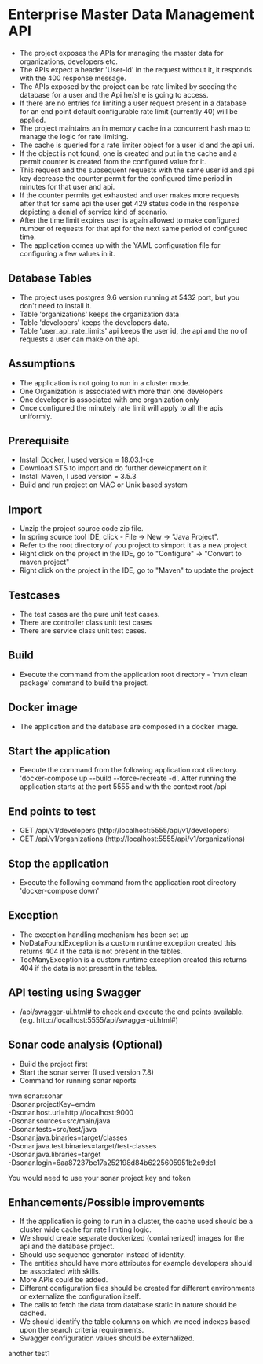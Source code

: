# Enterprise Master Data Management API

* The project exposes the APIs for managing the master data for organizations, developers etc.
* The APIs expect a header 'User-Id' in the request without it, it responds with the 400 response message.
* The APIs exposed by the project can be rate limited by seeding the database for a user and the Api he/she is going to access.
* If there are no entries for limiting a user request present in a database for an end point default configurable
rate limit (currently 40) will be applied. 
* The project maintains an in memory cache in a concurrent hash map to manage the logic for rate limiting.
* The cache is queried for a rate limiter object for a user id and the api uri.
* If the object is not found, one is created and put in the cache and a permit counter is created from the configured value for it. 
* This request and the subsequent requests with the same user id and api key decrease the counter permit for the configured time period in minutes for that user and api.
* If the counter permits get exhausted and user makes more requests after that for same api the user get 429 status code in the response depicting a denial of service kind of scenario.
* After the time limit expires user is again allowed to make configured number of requests for that api for the next same period of configured time.
* The application comes up with the YAML configuration file for configuring a few values in it.

## Database Tables
* The project uses postgres 9.6 version running at 5432 port, but you don't need to install it.
* Table 'organizations' keeps the organization data
* Table 'developers' keeps the developers data.
* Table 'user_api_rate_limits' api keeps the user id, the api and the no of requests a user can make on the api.

## Assumptions
* The application is not going to run in a cluster mode.
* One Organization is associated with more than one developers
* One developer is associated with one organization only
* Once configured the minutely rate limit will apply to all the apis uniformly.

## Prerequisite
* Install Docker, I used version = 18.03.1-ce
* Download STS to import and do further development on it
* Install Maven, I used version = 3.5.3
* Build and run project on MAC or Unix based system 

## Import

* Unzip the project source code zip file.
* In spring source tool IDE, click - File -> New -> "Java Project".
* Refer to the root directory of you project to simport it as a new project
* Right click on the project in the IDE, go to "Configure" -> "Convert to maven project"
* Right click on the project in the IDE, go to "Maven" to update the project

## Testcases

* The test cases are the pure unit test cases.
* There are controller class unit test cases
* There are service class unit test cases.

## Build

* Execute the command from the application root directory - 'mvn clean package' command to build the project.

## Docker image

* The application and the database are composed in a docker image.

## Start the application

* Execute the command from the following application root directory.
 'docker-compose up --build --force-recreate -d'. After running the application starts at the port 5555 and with the context root /api

## End points to test

* GET /api/v1/developers (http://localhost:5555/api/v1/developers)
* GET /api/v1/organizations (http://localhost:5555/api/v1/organizations)

## Stop the application

* Execute the following command from the application root directory
 'docker-compose down'

## Exception

* The exception handling mechanism has been set up
* NoDataFoundException is a custom runtime exception created this returns 404 if the data is not present in the tables.
* TooManyException is a custom runtime exception created this returns 404 if the data is not present in the tables.

## API testing using Swagger

* /api/swagger-ui.html# to check and execute the end points available. (e.g. http://localhost:5555/api/swagger-ui.html#)

## Sonar code analysis (Optional)

* Build the project first
* Start the sonar server (I used version 7.8)
* Command for running sonar reports

 mvn sonar:sonar \
  -Dsonar.projectKey=emdm \
  -Dsonar.host.url=http://localhost:9000 \
  -Dsonar.sources=src/main/java \
  -Dsonar.tests=src/test/java \
  -Dsonar.java.binaries=target/classes \
  -Dsonar.java.test.binaries=target/test-classes \
  -Dsonar.java.libraries=target \
  -Dsonar.login=6aa87237be17a252198d84b6225605951b2e9dc1
  
  You would need to use your sonar project key and token

## Enhancements/Possible improvements

* If the application is going to run in a cluster, the cache used should be a cluster wide cache for rate limiting logic.
* We should create separate dockerized (containerized) images for the api and the database project.
* Should use sequence generator instead of identity.
* The entities should have more attributes for example developers should be associated with skills.
* More APIs could be added.
* Different configuration files should be created for different environments or externalize the configuration itself.
* The calls to fetch the data from database static in nature should be cached.
* We should identify the table columns on which we need indexes based upon the search criteria requirements.
* Swagger configuration values should be externalized.

another test1
